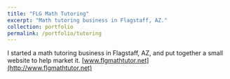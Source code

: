 ```yaml
---
title: "FLG Math Tutoring"
excerpt: "Math tutoring business in Flagstaff, AZ."
collection: portfolio
permalink: /portfolio/tutoring
---
```


I started a math tutoring business in Flagstaff, AZ, and put together a small website to help market it.  [www.flgmathtutor.net](http://www.flgmathtutor.net)
